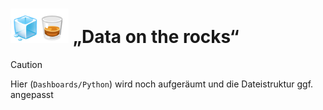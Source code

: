# <img src="assets/whisk_rox.png"> „Data on the rocks“

> [!CAUTION]  
> Hier (```Dashboards/Python```) wird noch aufgeräumt und die Dateistruktur ggf. angepasst